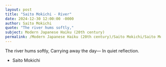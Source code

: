 ```yaml
---
layout: post
title: "Saito Mokichi - River"
date: 2024-12-30 12:00:00 -0000
author: Saito Mokichi
quote: "The river hums softly,"
subject: Modern Japanese Haiku (20th century)
permalink: /Modern Japanese Haiku (20th century)/Saito Mokichi/Saito Mokichi - River
---
```


The river hums softly,
Carrying away the day—
In quiet reflection.

- Saito Mokichi
